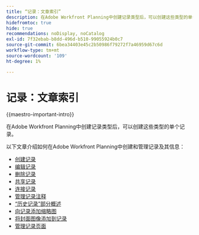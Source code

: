 ```yaml
---
title: “记录：文章索引”
description: 在Adobe Workfront Planning中创建记录类型后，可以创建这些类型的单个记录。 以下文章介绍如何在Adobe Workfront Planning中创建和管理记录及其信息。
hidefromtoc: true
hide: true
recommendations: noDisplay, noCatalog
exl-id: 7f32ebab-b8dd-496d-b510-99055924b0c7
source-git-commit: 6bea34403e45c2b50986f79272f7a46959d67c6d
workflow-type: tm+mt
source-wordcount: '109'
ht-degree: 1%

---
```


<!-- update the metadata with real information when making this available in TOC and in the left nav
---
title: The architecture and fields of Adobe Maestro
description: The following articles describe how you can create and manage records in Adobe Maestro. 
hidefromtoc: yes
author: Alina
feature: Work Management
role: User
hide: yes
---
-->

# 记录：文章索引

{{maestro-important-intro}}

在Adobe Workfront Planning中创建记录类型后，可以创建这些类型的单个记录。

以下文章介绍如何在Adobe Workfront Planning中创建和管理记录及其信息：

* [创建记录](/help/quicksilver/maestro/records/create-records.md)
* [编辑记录](/help/quicksilver/maestro/records/edit-records.md)
* [删除记录](/help/quicksilver/maestro/records/delete-records.md)
* [共享记录](/help/quicksilver/maestro/records/share-records.md)
* [连接记录](/help/quicksilver/maestro/records/connect-records.md)
* [管理记录注释](/help/quicksilver/maestro/records/manage-record-comments.md)
* [“历史记录”部分概述](/help/quicksilver/maestro/records/history-section-overview.md)
* [向记录添加缩略图](/help/quicksilver/maestro/records/add-thumbnails-to-records.md)
* [将封面图像添加到记录](/help/quicksilver/maestro/records/add-a-cover-image-to-a-record.md)
* [管理记录页面](/help/quicksilver/maestro/records/manage-the-record-page.md)
